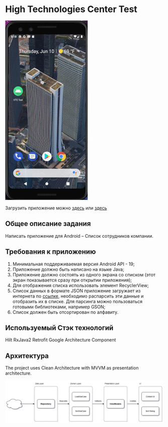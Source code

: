 # High Technologies Center Test

 ![](employees_test.gif)
 
 Загрузить приложение можно [здесь](https://drive.google.com/file/d/1FIKd0xhtNagkGk-oOa1A4zwmG6TUj2Vk/view?usp=sharing) или [здесь](employees_test.apk)

## Общее описание задания

 Написать приложение для Android – Список сотрудников компании.

## Требования к приложению

 1. Минимальная поддерживаемая версия Android API - 19;
 2. Приложение должно быть написано на языке Java;
 3. Приложение должно состоять из одного экрана со списком (этот экран
 показывается сразу при открытии приложения);
 4. Для отображения списка использовать элемент RecyclerView;
 5. Список данных в формате JSON приложение загружает из интернета по [ссылке](http://www.mocky.io/v2/5ddcd3673400005800eae483),
 необходимо распарсить эти данные и отобразить их в списке. 
 Для парсинга можно пользоваться готовыми библиотеками, например GSON;
 6. Список должен быть отсортирован по алфавиту. 
                                       
                                       
## Используемый Стэк технологий
 
 Hilt
 RxJava2
 Retrofit
 Google Architecture Component

## Архитектура
 
 The project uses Clean Architecture with MVVM as presentation architecture.
 
 ![](arch_diagramm.jpg)
